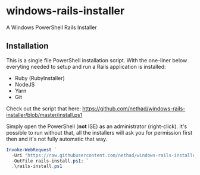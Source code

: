 # windows-rails-installer
A Windows PowerShell Rails Installer

## Installation

This is a single file PowerShell installation script. With the one-liner below everyting needed to setup and run a Rails application is installed:

* Ruby (RubyInstaller)
* NodeJS
* Yarn
* Git

Check out the script that here: https://github.com/nethad/windows-rails-installer/blob/master/install.ps1

Simply open the PowerShell (**not** ISE) as an administrator (right-click). It's possible to run without that, all the installers will ask you for permission first then and it's not fully automatic that way.

```powershell
Invoke-WebRequest `
  -Uri "https://raw.githubusercontent.com/nethad/windows-rails-installer/master/install.ps1" `
  -OutFile rails-install.ps1; `
  .\rails-install.ps1
```

